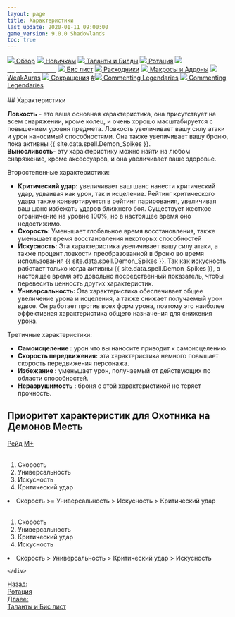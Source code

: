 ```yaml
---
layout: page
title: Характеристики
last_update: 2020-01-11 09:00:00
game_version: 9.0.0 Shadowlands
toc: true
---
```


<div id="smooth-nav-outer">
<a href="{{ site.url }}/guide/vengeance/overview.html"><img src="https://wow.zamimg.com/images/wow/icons/medium/inv_misc_spyglass_02.jpg"> Обзор</a>
<a href="{{ site.url }}/guide/vengeance/beginners.html"><img src="https://wow.zamimg.com/images/wow/icons/medium/spell_lifegivingseed.jpg"> Новичкам</a>
<a href="{{ site.url }}/guide/vengeance/talent-builds.html"><img src="https://wow.zamimg.com/images/wow/icons/medium/ability_marksmanship.jpg"> Таланты и Билды</a>
<a href="{{ site.url }}/guide/vengeance/rotation-priority.html"><img src="https://wow.zamimg.com/images/wow/icons/medium/wow_token01.jpg"> Ротация</a>
<a href="{{ site.url }}/guide/vengeance/stats.html"><img src="https://wow.zamimg.com/images/wow/icons/medium/inv_inscription_80_warscroll_intellect.jpg"><span style="color: white;"> Характеристики</span></a>
<a href="{{ site.url }}/guide/vengeance/gear.html"><img src="https://wow.zamimg.com/images/wow/icons/medium/inv_chest_chain_03.jpg"> Бис лист</a>
<a href="{{ site.url }}/guide/vengeance/consumables.html"><img src="https://wow.zamimg.com/images/wow/icons/medium/inv_potion_92.jpg"> Расходники</a>
<a href="{{ site.url }}/guide/vengeance/macros-addons.html"><img src="https://wow.zamimg.com/images/wow/icons/medium/inv_eng_gearspringparts.jpg"> Макросы и Аддоны</a>
<a href="{{ site.url }}/guide/vengeance/weakauras.html"><img src="https://wow.zamimg.com/images/wow/icons/medium/spell_holy_auramastery.jpg"> WeakAuras</a>
<a href="{{ site.url }}/guide/vengeance/common-terms.html"><img src="https://wow.zamimg.com/images/wow/icons/medium/ui_chat.jpg"> Сокращения</a>
<a href="">#<img src="https://wow.zamimg.com/images/wow/icons/medium/wow_token01.jpg"> Commenting Legendaries</a>
<a href="#"><img src="https://wow.zamimg.com/images/wow/icons/medium/wow_token01.jpg"> Commenting Legendaries</a>
</div>
<br>
## Характеристики

**Ловкость** - это ваша основная характеристика, она присутствует на всем снаряжении, кроме колец, и очень хорошо масштабируется с повышением уровня предмета. Ловкость увеличивает вашу силу атаки и урон наносимый способностями. Она также увеличивает вашу броню, пока активны {{ site.data.spell.Demon_Spikes }}.<br>
**Выносливость**- эту характеристику можно найти на любом снаряжение, кроме аксессуаров, и она увеличивает ваше здоровье.

Второстепенные характеристики:

<ul>
<li> <b>Критический удар:</b> увеличивает ваш шанс нанести критический удар, удваивая как урон, так и исцеление. Рейтинг критического удара также конвертируется в рейтинг парирования, увеличивая ваш шанс избежать ударов ближнего боя. Существует жесткое ограничение на уровне 100%, но в настоящее время оно недостижимо.</li>
<li> <b>Скорость:</b> Уменьшает глобальное время восстановления, также уменьшает время восстановления некоторых способностей</li>
<li> <b>Искусность:</b> Эта характеристика увеличивает вашу силу атаки, а также процент ловкости преобразованной в броню во время использования {{ site.data.spell.Demon_Spikes }}. Так как искусность работает только когда активны {{ site.data.spell.Demon_Spikes }}, в настоящее время это довольно посредственный показатель, чтобы перевесить ценность других характеристик.</li>
<li> <b>Универсальность:</b> Эта характеристика обеспечивает общее увеличение урона и исцеления, а также снижает получаемый урон вдвое. Он работает против всех форм урона, поэтому это наиболее эффективная характеристика общего назначения для снижения урона.</li>
</ul>

Третичные характеристики:

<ul>
<li> <b>Самоисцеление :</b> урон что вы наносите приводит к самоисцелению.</li>
<li> <b>Скорость передвижения:</b> эта характеристика немного повышает скорость передвижения персонажа.</li>
<li> <b>Избежание :</b> уменьшает урон, получаемый от действующих по области способностей.</li>
<li> <b>Неразрушимость :</b> броня с этой характеристикой не теряет прочность.</li>
</ul>

## Приоритет характеристик для Охотника на Демонов Месть

<div class="tabs">
    <div class="tabs__nav">
      <a class="tabs__link tabs__link_active" href="#content-1">Рейд</a>
      <a class="tabs__link" href="#content-2">М+</a>
    </div>
    <div class="tabs__content">
      <div class="tabs__pane tabs__pane_show" id="content-1">
	  <br>
<ol>
<li>Скорость</li>
<li>Универсальность</li>
<li>Искусность</li>
<li>Критический удар</li>
</ol>
<li>Скорость >= Универсальность > Искусность > Критический удар</li>
      </div>
      <div class="tabs__pane" id="content-2">
	  <br>
<ol>
<li>Скорость</li>
<li>Универсальность</li>
<li>Критический удар</li>
<li>Искусность</li>
</ol>
<li>Скорость > Универсальность > Критический удар > Искусность</li>
      </div>
      
    </div>
  </div>

  <script>
    var $tabs = function (target) {
      var
        _elemTabs = (typeof target === 'string' ? document.querySelector(target) : target),
        _eventTabsShow,
        _showTab = function (tabsLinkTarget) {
          var tabsPaneTarget, tabsLinkActive, tabsPaneShow;
          tabsPaneTarget = document.querySelector(tabsLinkTarget.getAttribute('href'));
          tabsLinkActive = tabsLinkTarget.parentElement.querySelector('.tabs__link_active');
          tabsPaneShow = tabsPaneTarget.parentElement.querySelector('.tabs__pane_show');
          // если следующая вкладка равна активной, то завершаем работу
          if (tabsLinkTarget === tabsLinkActive) {
            return;
          }
          // удаляем классы у текущих активных элементов
          if (tabsLinkActive !== null) {
            tabsLinkActive.classList.remove('tabs__link_active');
          }
          if (tabsPaneShow !== null) {
            tabsPaneShow.classList.remove('tabs__pane_show');
          }
          // добавляем классы к элементам (в завимости от выбранной вкладки)
          tabsLinkTarget.classList.add('tabs__link_active');
          tabsPaneTarget.classList.add('tabs__pane_show');
          document.dispatchEvent(_eventTabsShow);
        },
        _switchTabTo = function (tabsLinkIndex) {
          var tabsLinks = _elemTabs.querySelectorAll('.tabs__link');
          if (tabsLinks.length > 0) {
            if (tabsLinkIndex > tabsLinks.length) {
              tabsLinkIndex = tabsLinks.length;
            } else if (tabsLinkIndex < 1) {
              tabsLinkIndex = 1;
            }
            _showTab(tabsLinks[tabsLinkIndex - 1]);
          }
        };

      _eventTabsShow = new CustomEvent('tab.show', { detail: _elemTabs });

      _elemTabs.addEventListener('click', function (e) {
        var tabsLinkTarget = e.target;
        // завершаем выполнение функции, если кликнули не по ссылке
        if (!tabsLinkTarget.classList.contains('tabs__link')) {
          return;
        }
        // отменяем стандартное действие
        e.preventDefault();
        _showTab(tabsLinkTarget);
      });

      return {
        showTab: function (target) {
          _showTab(target);
        },
        switchTabTo: function (index) {
          _switchTabTo(index);
        }
      }

    };

    var mytabs = $tabs('.tabs');
    if (localStorage.getItem('mytabs')) {
      mytabs.showTab(document.querySelector('[href="' + localStorage.getItem('mytabs') + '"]'));
    }

    document.addEventListener('tab.show', function (e) {
      localStorage.setItem('mytabs', e.detail.querySelector('.tabs__link_active').getAttribute('href'));
    })
  </script>


<div class="minibox minibox-left"><a href="{{ site.url }}/guide/vengeance/rotation-priority.html">Назад:<br>Ротация</a></div> <div class="minibox"><a href="{{ site.url }}/guide/vengeance/gear.html">Длаее:<br>Таланты и Бис лист</a></div>














